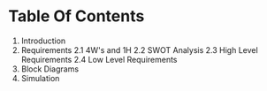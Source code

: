 # Table Of Contents
1. Introduction
2. Requirements
  2.1 4W's and 1H
  2.2 SWOT Analysis
  2.3 High Level Requirements
  2.4 Low Level Requirements
3. Block Diagrams
4. Simulation  